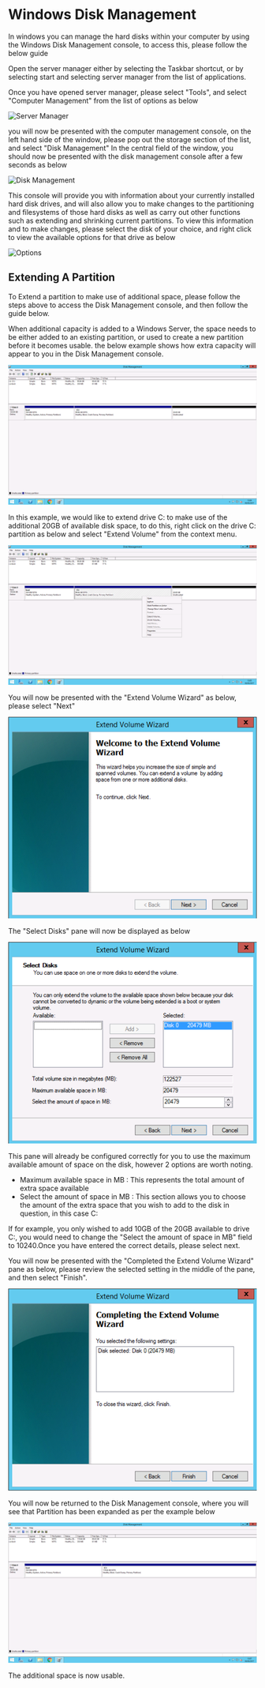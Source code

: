 # Windows Disk Management

In windows you can manage the hard disks within your computer by using the Windows Disk Management console, to access this, please follow the below guide

Open the server manager either by selecting the Taskbar shortcut, or by selecting start and selecting server manager from the list of applications.

Once you have opened server manager, please select "Tools", and select "Computer Management" from the list of options as below

![Server Manager](Images/diskmanagement/contextmenu.PNG)

you will now be presented with the computer management console, on the left hand side of the window, please pop out the storage section of the list, and select "Disk Management"
In the central field of the window, you should now be presented with the disk management console after a few seconds as below

![Disk Management](Images/diskmanagement/diskmanagement.PNG)

This console will provide you with information about your currently installed hard disk drives, and will also allow you to make changes to the partitioning and filesystems of those hard disks as well as carry out other functions such as extending and shrinking current partitions.
To view this information and to make changes, please select the disk of your choice, and right click to view the available options for that drive as below

![Options](Images/diskmanagement/diskmanagementcontextmenu.PNG)

## Extending A Partition

To Extend a partition to make use of additional space, please follow the steps above to access the Disk Management console, and then follow the guide below.

When additional capacity is added to a Windows Server, the space needs to be either added to an existing partition, or used to create a new partition before it becomes usable. the below example shows how extra capacity will appear to you in the Disk Management console.

![Disk Management-With Extra Space](Images/diskmanagement/freespacevisible.PNG)

In this example, we would like to extend drive C: to make use of the additional 20GB of available disk space, to do this, right click on the drive C: partition as below and select "Extend Volume" from the context menu.

![Partition Options](Images/diskmanagement/rightclickpartition.PNG)

You will now be presented with the "Extend Volume Wizard" as below, please select "Next"

![Extend Wizard](Images/diskmanagement/extendwizard.PNG)

The "Select Disks" pane will now be displayed as below

![Select Disks](Images/diskmanagement/spaceselect.PNG)

This pane will already be configured correctly for you to use the maximum available amount of space on the disk, however 2 options are worth noting.

- Maximum available space in MB : This represents the total amount of extra space available
- Select the amount of space in MB : This section allows you to choose the amount of the extra space that you wish to add to the disk in question, in this case C:

If for example, you only wished to add 10GB of the 20GB available to drive C:, you would need to change the "Select the amount of space in MB" field to 10240.Once you have entered the correct details, please select next.

You will now be presented with the "Completed the Extend Volume Wizard" pane as below, please review the selected setting in the middle of the pane, and then select "Finish".

![Finish](Images/diskmanagement/complete.PNG)

You will now be returned to the Disk Management console, where you will see that Partition has been expanded as per the example below

![Space Added](Images/diskmanagement/diskmanwithspaceadded.PNG)

The additional space is now usable.
